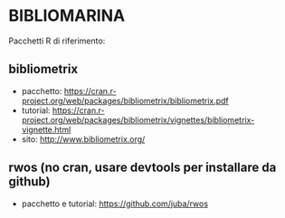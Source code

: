 # BIBLIOMARINA

Pacchetti R di riferimento:

## bibliometrix
- pacchetto:
https://cran.r-project.org/web/packages/bibliometrix/bibliometrix.pdf
- tutorial:
https://cran.r-project.org/web/packages/bibliometrix/vignettes/bibliometrix-vignette.html
- sito:
http://www.bibliometrix.org/

## rwos (no cran, usare devtools per installare da github)
- pacchetto e tutorial: https://github.com/juba/rwos
